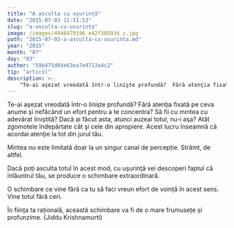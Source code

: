 ```yaml
---
title: "A asculta cu uşurinţă"
date: "2015-07-03 11:51:53"
slug: "a-asculta-cu-usurinta"
image: /images/4948479196_e42f38593d_z.jpg
path: "2015-07-03-a-asculta-cu-usurinta.md"
year: "2015"
month: "07"
day: "03"
author: "59b475d04e63ea7e4713a4c2"
tip: "articol"
description: >-
    "Te-ai aşezat vreodată într-o linişte profundă?  Fără atenţia fixată pe ceva anume și nefăcând un efort pentru a te concentra? Să fii cu mintea cu adevărat liniștită? Dacă ai făcut asta, atunci auzeai "
---
```

<div class="kg-card-markdown"><p>Te-ai aşezat vreodată într-o linişte profundă?  Fără atenţia fixată pe ceva anume și nefăcând un efort pentru a te concentra? Să fii cu mintea cu adevărat liniștită? Dacă ai făcut asta, atunci auzeai totul, nu-i aşa? Atât zgomotele îndepărtate cât şi cele din apropiere. Acest lucru înseamnă că acordai atenţie la tot din jurul tău.</p>
<p>Mintea nu este limitată doar la un singur canal de percepție. Strâmt, de altfel.</p>
<p>Dacă poți asculta totul în acest mod, cu uşurinţă vei descoperi faptul că înlăuntrul tău, se produce o schimbare extraordinară. </p>
<p>O schimbare ce vine fără ca tu să faci vreun efort de voință în acest sens. Vine totul fără ceri.</p>
<p>În ființa ta rațională, această schimbare va fi de o mare frumusețe și profunzime. (Jiddu Krishnamurti)</p>
</div>
    